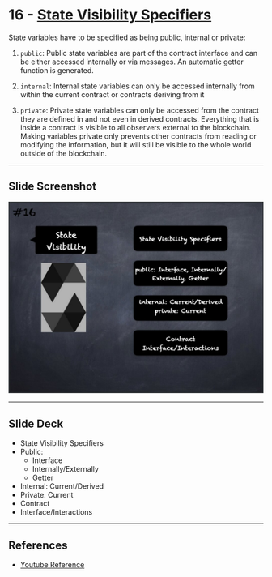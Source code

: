 # 16 - [State Visibility Specifiers](State%20Visibility.md)
State variables have to be specified as being public, internal or private:

1. `public`: Public state variables are part of the contract interface and can be either accessed internally or via messages. An automatic getter function is generated.
    
2. `internal`: Internal state variables can only be accessed internally from within the current contract or contracts deriving from it
    
3. `private`: Private state variables can only be accessed from the contract they are defined in and not even in derived contracts. Everything that is inside a contract is visible to all observers external to the blockchain. Making variables private only prevents other contracts from reading or modifying the information, but it will still be visible to the whole world outside of the blockchain.

___
## Slide Screenshot
![016.jpg](../../images/2.%20Solidity%20101/016.jpg)
___
## Slide Deck
- State Visibility Specifiers
- Public: 
	- Interface
	- Internally/Externally
	- Getter
- Internal: Current/Derived
- Private: Current
- Contract
- Interface/Interactions
___
## References
- [Youtube Reference](https://youtu.be/5eLqFac5Tkg?t=1582)


